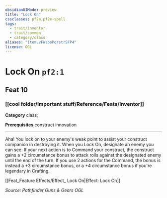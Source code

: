 ```yaml
---
obsidianUIMode: preview
title: "Lock On"
cssclasses: pf2e,pf2e-spell
tags:
  - trait/inventor
  - trait/common
  - category/class
aliases: "Item.vFWsboPqrstrSFP4"
license: OGL
---
```

# Lock On `pf2:1`
## Feat 10
### [[cool folder/Important stuff/Reference/Feats/Inventor]]

**Category** class; 



**Prerequisites** construct innovation
* * *
Aha! You lock on to your enemy's weak point to assist your construct companion in destroying it. When you Lock On, designate an enemy you can see. If your next action is to Command your construct, the construct gains a +2 circumstance bonus to attack rolls against the designated enemy until the end of the turn. If you use 2 actions for the Command, the bonus is instead a +3 circumstance bonus, or a +4 circumstance bonus if you're legendary in Crafting.

[[Feat_Feature Effects/Effect_ Lock On|Effect: Lock On]]

*Source: Pathfinder Guns & Gears*
*OGL*